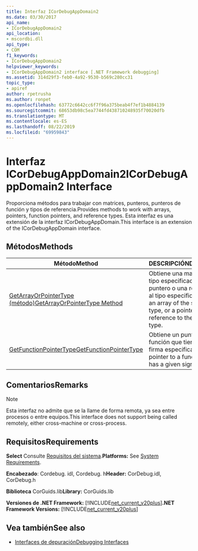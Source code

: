 ```yaml
---
title: Interfaz ICorDebugAppDomain2
ms.date: 03/30/2017
api_name:
- ICorDebugAppDomain2
api_location:
- mscordbi.dll
api_type:
- COM
f1_keywords:
- ICorDebugAppDomain2
helpviewer_keywords:
- ICorDebugAppDomain2 interface [.NET Framework debugging]
ms.assetid: 314d29f3-feb0-4a92-9530-b569c280cc31
topic_type:
- apiref
author: rpetrusha
ms.author: ronpet
ms.openlocfilehash: 63772c6642cc6f7f96a375beab4f7ef1b4884139
ms.sourcegitcommit: 68653db98c5ea7744fd438710248935f70020dfb
ms.translationtype: MT
ms.contentlocale: es-ES
ms.lasthandoff: 08/22/2019
ms.locfileid: "69959843"
---
```

# <a name="icordebugappdomain2-interface"></a><span data-ttu-id="4d0ed-102">Interfaz ICorDebugAppDomain2</span><span class="sxs-lookup"><span data-stu-id="4d0ed-102">ICorDebugAppDomain2 Interface</span></span>

<span data-ttu-id="4d0ed-103">Proporciona métodos para trabajar con matrices, punteros, punteros de función y tipos de referencia.</span><span class="sxs-lookup"><span data-stu-id="4d0ed-103">Provides methods to work with arrays, pointers, function pointers, and reference types.</span></span> <span data-ttu-id="4d0ed-104">Esta interfaz es una extensión de la interfaz ICorDebugAppDomain.</span><span class="sxs-lookup"><span data-stu-id="4d0ed-104">This interface is an extension of the ICorDebugAppDomain interface.</span></span>  
  
## <a name="methods"></a><span data-ttu-id="4d0ed-105">Métodos</span><span class="sxs-lookup"><span data-stu-id="4d0ed-105">Methods</span></span>  
  
|<span data-ttu-id="4d0ed-106">Método</span><span class="sxs-lookup"><span data-stu-id="4d0ed-106">Method</span></span>|<span data-ttu-id="4d0ed-107">DESCRIPCIÓN</span><span class="sxs-lookup"><span data-stu-id="4d0ed-107">Description</span></span>|  
|------------|-----------------|  
|[<span data-ttu-id="4d0ed-108">GetArrayOrPointerType (método)</span><span class="sxs-lookup"><span data-stu-id="4d0ed-108">GetArrayOrPointerType Method</span></span>](../../../../docs/framework/unmanaged-api/debugging/icordebugappdomain2-getarrayorpointertype-method.md)|<span data-ttu-id="4d0ed-109">Obtiene una matriz del tipo especificado, o un puntero o una referencia al tipo especificado.</span><span class="sxs-lookup"><span data-stu-id="4d0ed-109">Gets an array of the specified type, or a pointer or reference to the specified type.</span></span>|  
|[<span data-ttu-id="4d0ed-110">GetFunctionPointerType</span><span class="sxs-lookup"><span data-stu-id="4d0ed-110">GetFunctionPointerType</span></span>](../../../../docs/framework/unmanaged-api/debugging/icordebugappdomain2-getfunctionpointertype-method.md)|<span data-ttu-id="4d0ed-111">Obtiene un puntero a una función que tiene una firma especificada.</span><span class="sxs-lookup"><span data-stu-id="4d0ed-111">Gets a pointer to a function that has a given signature.</span></span>|  
  
## <a name="remarks"></a><span data-ttu-id="4d0ed-112">Comentarios</span><span class="sxs-lookup"><span data-stu-id="4d0ed-112">Remarks</span></span>  
  
> [!NOTE]
> <span data-ttu-id="4d0ed-113">Esta interfaz no admite que se la llame de forma remota, ya sea entre procesos o entre equipos.</span><span class="sxs-lookup"><span data-stu-id="4d0ed-113">This interface does not support being called remotely, either cross-machine or cross-process.</span></span>  
  
## <a name="requirements"></a><span data-ttu-id="4d0ed-114">Requisitos</span><span class="sxs-lookup"><span data-stu-id="4d0ed-114">Requirements</span></span>  
 <span data-ttu-id="4d0ed-115">**Select** Consulte [Requisitos del sistema](../../../../docs/framework/get-started/system-requirements.md).</span><span class="sxs-lookup"><span data-stu-id="4d0ed-115">**Platforms:** See [System Requirements](../../../../docs/framework/get-started/system-requirements.md).</span></span>  
  
 <span data-ttu-id="4d0ed-116">**Encabezado**: Cordebug. idl, Cordebug. h</span><span class="sxs-lookup"><span data-stu-id="4d0ed-116">**Header:** CorDebug.idl, CorDebug.h</span></span>  
  
 <span data-ttu-id="4d0ed-117">**Biblioteca** CorGuids.lib</span><span class="sxs-lookup"><span data-stu-id="4d0ed-117">**Library:** CorGuids.lib</span></span>  
  
 <span data-ttu-id="4d0ed-118">**Versiones de .NET Framework:** [!INCLUDE[net_current_v20plus](../../../../includes/net-current-v20plus-md.md)]</span><span class="sxs-lookup"><span data-stu-id="4d0ed-118">**.NET Framework Versions:** [!INCLUDE[net_current_v20plus](../../../../includes/net-current-v20plus-md.md)]</span></span>  
  
## <a name="see-also"></a><span data-ttu-id="4d0ed-119">Vea también</span><span class="sxs-lookup"><span data-stu-id="4d0ed-119">See also</span></span>

- [<span data-ttu-id="4d0ed-120">Interfaces de depuración</span><span class="sxs-lookup"><span data-stu-id="4d0ed-120">Debugging Interfaces</span></span>](../../../../docs/framework/unmanaged-api/debugging/debugging-interfaces.md)
